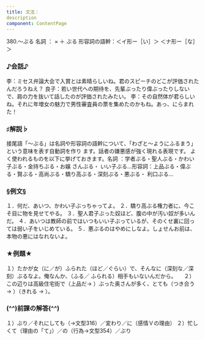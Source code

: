 ```yaml
---
title: 文法：
description
component: ContentPage
---
```



380.～ぶる
名詞 ： × ＋ ぶる
形容詞の語幹：＜イ形ー［い］＞
＜ナ形ー［な］＞
### ♪会話♪
李：ミセス弁論大会で入賞とは素晴らしいね。君のスピーチのどこが評価されたんだろうねえ？
良子：若い世代への期待を、先輩ぶったり偉ぶったりしないで、肩の力を抜いて話したのが評価されたみたい。
李：その自然体が君らしいね。それに年増女の魅力で男性審査員の票を集めたのかもね。あっ、にらまれた！
### ♯解説♭
接尾語「～ぶる」は名詞や形容詞の語幹について、「わざと～ようにふるまう」という意味を表す自動詞を作り ます。話者の嫌悪感が強く現れる表現です。
よく使われるものを以下に挙げておきます。名詞 ：学者ぶる・聖人ぶる・かわい子ぶる・金持ちぶる・お嬢 さんぶる・
いい子ぶる…形容詞：上品ぶる・偉ぶる・賢ぶる・高尚ぶる・驕り高ぶる・深刻ぶる・悪ぶる・ 利口ぶる…
### §例文§
１．何だ、あいつ、かわい子ぶっちゃってよ。
２．驕り高ぶる権力者に、今こそ目に物を見せてやる。
３．聖人君子ぶった奴ほど、腹の中が汚い奴が多いんだ。
４．あいつは教師の前ではいつもいい子ぶっているが、そのくせ裏に回っては弱い子をいじめている。
５．悪ぶるのはやめにしなよ。しょせんお前は、本物の悪にはなれないよ。
### ★例題★
１）たかが女（に／が）ふられた（ほど／ぐらい）で、そんなに（深刻な／深刻）ぶるなよ。俺なんか、（ふる／
ふられる）相手もいないんだから。    
２） この辺りは高級住宅街で（上品だ→ ）ぶった奥さんが多く、とても（つき合う→ ）（きれる
→ ）。    
### (^^)前課の解答(^^)
１）ぶり／それにしても（→文型316）／変わり／に（感情Ｖの理由）
２）忙しくて（理由の「て」）／の（行為→文型354）／ぶり
